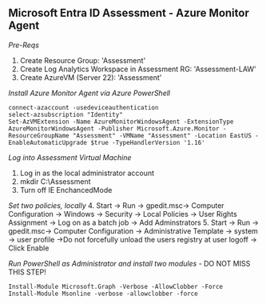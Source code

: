 ## Microsoft Entra ID Assessment - Azure Monitor Agent 

*Pre-Reqs*
1. Create Resource Group: 'Assessment'
2. Create Log Analytics Workspace in Assessment RG: 'Assessment-LAW'
3. Create AzureVM (Server 22): 'Assessment' 

*Install Azure Monitor Agent via Azure PowerShell*
```
connect-azaccount -usedeviceauthentication
select-azsubscription "Identity"
Set-AzVMExtension -Name AzureMonitorWindowsAgent -ExtensionType AzureMonitorWindowsAgent -Publisher Microsoft.Azure.Monitor -ResourceGroupName "Assessment" -VMName "Assessment" -Location EastUS -EnableAutomaticUpgrade $true -TypeHandlerVersion '1.16'
```

*Log into Assessment Virtual Machine*
1. Log in as the local administrator account
2. mkdir C:\Assessment
3. Turn off IE EnchancedMode

*Set two policies, locally*
4. Start -> Run -> gpedit.msc-> Computer Configuration -> Windows -> Security -> Local Policies -> User Rights Assignment -> Log on as a batch job -> Add Adminstrators
5. Start -> Run -> gpedit.msc-> Computer Configuration -> Administrative Template -> system -> user profile ->Do not forcefully unload the users registry at user logoff -> Click Enable

*Run PowerShell as Administrator and install two modules* - DO NOT MISS THIS STEP!
```
Install-Module Microsoft.Graph -Verbose -AllowClobber -Force 
Install-Module Msonline -verbose -allowclobber -force
```
